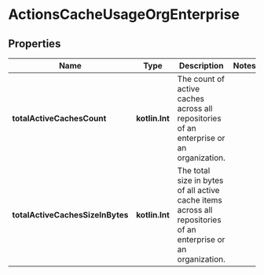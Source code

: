 
# ActionsCacheUsageOrgEnterprise

## Properties
Name | Type | Description | Notes
------------ | ------------- | ------------- | -------------
**totalActiveCachesCount** | **kotlin.Int** | The count of active caches across all repositories of an enterprise or an organization. | 
**totalActiveCachesSizeInBytes** | **kotlin.Int** | The total size in bytes of all active cache items across all repositories of an enterprise or an organization. | 



